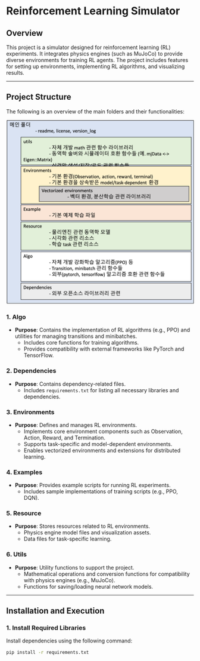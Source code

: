# Reinforcement Learning Simulator

## Overview
This project is a simulator designed for reinforcement learning (RL) experiments. It integrates physics engines (such as MuJoCo) to provide diverse environments for training RL agents. The project includes features for setting up environments, implementing RL algorithms, and visualizing results.

---

## Project Structure
The following is an overview of the main folders and their functionalities:

![프로그램 구조](./Resource/구조.png)

### 1. Algo
- **Purpose**: Contains the implementation of RL algorithms (e.g., PPO) and utilities for managing transitions and minibatches.
  - Includes core functions for training algorithms.
  - Provides compatibility with external frameworks like PyTorch and TensorFlow.

### 2. Dependencies
- **Purpose**: Contains dependency-related files.
  - Includes `requirements.txt` for listing all necessary libraries and dependencies.

### 3. Environments
- **Purpose**: Defines and manages RL environments.
  - Implements core environment components such as Observation, Action, Reward, and Termination.
  - Supports task-specific and model-dependent environments.
  - Enables vectorized environments and extensions for distributed learning.

### 4. Examples
- **Purpose**: Provides example scripts for running RL experiments.
  - Includes sample implementations of training scripts (e.g., PPO, DQN).

### 5. Resource
- **Purpose**: Stores resources related to RL environments.
  - Physics engine model files and visualization assets.
  - Data files for task-specific learning.

### 6. Utils
- **Purpose**: Utility functions to support the project.
  - Mathematical operations and conversion functions for compatibility with physics engines (e.g., MuJoCo).
  - Functions for saving/loading neural network models.

---

## Installation and Execution

### 1. Install Required Libraries
Install dependencies using the following command:
```bash
pip install -r requirements.txt
